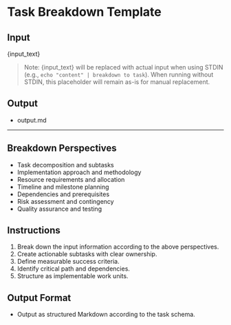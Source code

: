 # Task Breakdown Template

## Input

{input_text}

> Note: {input_text} will be replaced with actual input when using STDIN (e.g., `echo "content" | breakdown to task`).
> When running without STDIN, this placeholder will remain as-is for manual replacement.

## Output

- output.md

---

## Breakdown Perspectives

- Task decomposition and subtasks
- Implementation approach and methodology
- Resource requirements and allocation
- Timeline and milestone planning
- Dependencies and prerequisites
- Risk assessment and contingency
- Quality assurance and testing

## Instructions

1. Break down the input information according to the above perspectives.
2. Create actionable subtasks with clear ownership.
3. Define measurable success criteria.
4. Identify critical path and dependencies.
5. Structure as implementable work units.

## Output Format

- Output as structured Markdown according to the task schema.
